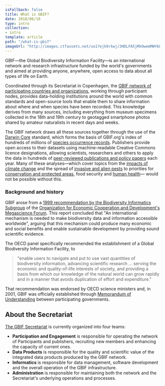```yaml
---
isFallback: false
title: What is GBIF?
date: 2018/06/10
type: intro
collection:
- intro
template: article
path: "/what-is-gbif"
imageUrl: "http://images.ctfassets.net/uo17ejk9rkwj/3HDLFA5jMkOwemMWY68oSs/62fa299353e4367e2337f3fdaf7da782/ara-macao-cropped.jpeg"
---
```

GBIF—the Global Biodiversity Information Facility—is an international network and research infrastructure funded by the world's governments and aimed at providing anyone, anywhere, open access to data about all types of life on Earth. 

Coordinated through its Secretariat in Copenhagen, the [GBIF network of participating countries and organizations](/the-gbif-network), working through participant nodes, provides data-holding institutions around the world with common standards and open-source tools that enable them to share information about where and when species have been recorded. This knowledge derives from many sources, including everything from museum specimens collected in the 18th and 19th century to geotagged smartphone photos shared by amateur naturalists in recent days and weeks. 

The GBIF network draws all these sources together through the use of the [Darwin Core](/darwin-core) standard, which forms the basis of GBIF.org's index of hundreds of millions of [species occurrence records](/occurrence/search). Publishers provide open access to their datasets using machine-readable Creative Commons licence designations, allowing scientists, researchers and others to apply the data in hundreds of [peer-reviewed publications and policy papers](/resource/search?contentType=literature) each year. Many of these analyses—which cover topics from the [impacts of climate change](/resource/search?contentType=literature&literatureType=journal&topics=Climate_change) and the spread of [invasive and alien pests](/resource/search?contentType=literature&literatureType=journal&topics=Invasives) to priorities for [conservation and protected areas](/resource/search?contentType=literature&literatureType=journal&topics=Conservation), food security and [human health](/resource/search?contentType=literature&literatureType=journal&topics=Human_health)— would not be possible without this.

### Background and history

GBIF arose from a [1999 recommendation by the Biodiversity Informatics Subgroup](http://www.oecd.org/science/sci-tech/2105199.pdf) of the [Organization for Economic Cooperation and Development's Megascience Forum](http://www.oecd.org). This report concluded that "An international mechanism is needed to make biodiversity data and information accessible worldwide", arguing that this mechanism could produce many economic and social benefits and enable sustainable development by providing sound scientific evidence.

The OECD panel specifically recommended the establishment of a Global Biodiversity Information Facility, to 

> "enable users to navigate and put to use vast quantities of biodiversity information, advancing scientific research ... serving the economic and quality-of-life interests of society, and providing a basis from which our knowledge of the natural world can grow rapidly and in a manner that avoids duplication of effort and expenditure."

That recommendation was endorsed by OECD science ministers and, in 2001, GBIF was officially established through [Memorandum of Understanding](/document/80661) between participating governments.

## About the Secretariat

[The GBIF Secretariat](/contact-us) is currently organized into four teams:

+ **Participation and Engagement** is responsible for operating the network of Participants and publishers, recruiting new members and enhancing the capacity of current ones.
+ **Data Products** is responsible for the quality and scientific value of the integrated data products produced by the GBIF network.
+ **Informatics** is responsible for data management, software development and the overall operation of the GBIF infrastructure.
+ **Administration** is responsible for maintaining both the network and the Secretariat's underlying operations and processes.